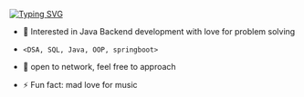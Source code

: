 [![Typing SVG](https://readme-typing-svg.demolab.com?font=Fira+Code&pause=1000&color=DD59FF&width=435&lines=%F0%9F%91%8BHello+my+friend%2Cphoenix+likes+you)](https://sn18hruthvik.wordpress.com/about/)
- 👀 Interested in Java Backend development with love for problem solving
-     <DSA, SQL, Java, OOP, springboot>
- 🌱 open to network, feel free to approach

- ⚡ Fun fact: mad love for music

<!---
phoeniX1817/phoeniX1817 is a ✨ special ✨ repository because its `README.md` (this file) appears on your GitHub profile.
You can click the Preview link to take a look at your changes.
--->
